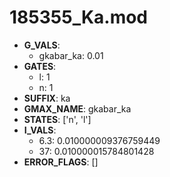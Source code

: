 # 185355_Ka.mod

- **G_VALS**:
  - gkabar_ka: 0.01
- **GATES**:
  - l: 1
  - n: 1
- **SUFFIX**: ka
- **GMAX_NAME**: gkabar_ka
- **STATES**: ['n', 'l']
- **I_VALS**:
  - 6.3: 0.010000009376759449
  - 37: 0.010000015784801428
- **ERROR_FLAGS**: []
